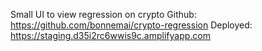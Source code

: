 Small UI to view regression on crypto
Github: https://github.com/bonnemai/crypto-regression
Deployed: https://staging.d35i2rc6wwis9c.amplifyapp.com
